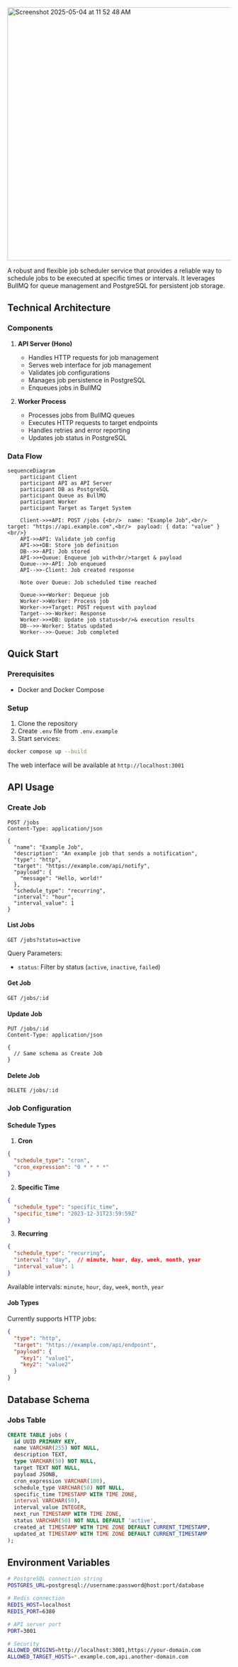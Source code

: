 <img width="571" alt="Screenshot 2025-05-04 at 11 52 48 AM" src="https://github.com/user-attachments/assets/1a0526ab-b030-4637-b768-200f9cb26cbc" />

A robust and flexible job scheduler service that provides a reliable way to schedule jobs to be executed at specific times or intervals. It leverages BullMQ for queue management and PostgreSQL for persistent job storage.

## Technical Architecture

### Components

1. **API Server (Hono)**
   - Handles HTTP requests for job management
   - Serves web interface for job management
   - Validates job configurations
   - Manages job persistence in PostgreSQL
   - Enqueues jobs in BullMQ

2. **Worker Process**
   - Processes jobs from BullMQ queues
   - Executes HTTP requests to target endpoints
   - Handles retries and error reporting
   - Updates job status in PostgreSQL

### Data Flow

```mermaid
sequenceDiagram
    participant Client
    participant API as API Server
    participant DB as PostgreSQL
    participant Queue as BullMQ
    participant Worker
    participant Target as Target System

    Client->>+API: POST /jobs {<br/>  name: "Example Job",<br/>  target: "https://api.example.com",<br/>  payload: { data: "value" }<br/>}
    API->>API: Validate job config
    API->>+DB: Store job definition
    DB-->>-API: Job stored
    API->>+Queue: Enqueue job with<br/>target & payload
    Queue-->>-API: Job enqueued
    API-->>-Client: Job created response

    Note over Queue: Job scheduled time reached

    Queue->>+Worker: Dequeue job
    Worker->>Worker: Process job
    Worker->>+Target: POST request with payload
    Target-->>-Worker: Response
    Worker->>+DB: Update job status<br/>& execution results
    DB-->>-Worker: Status updated
    Worker-->>-Queue: Job completed
```

## Quick Start

### Prerequisites
- Docker and Docker Compose

### Setup
1. Clone the repository
2. Create `.env` file from `.env.example`
3. Start services:
```bash
docker compose up --build
```

The web interface will be available at `http://localhost:3001`

## API Usage

### Create Job
```http
POST /jobs
Content-Type: application/json

{
  "name": "Example Job",
  "description": "An example job that sends a notification",
  "type": "http",
  "target": "https://example.com/api/notify",
  "payload": {
    "message": "Hello, world!"
  },
  "schedule_type": "recurring",
  "interval": "hour",
  "interval_value": 1
}
```

#### List Jobs
```http
GET /jobs?status=active
```
Query Parameters:
- `status`: Filter by status (`active`, `inactive`, `failed`)

#### Get Job
```http
GET /jobs/:id
```

#### Update Job
```http
PUT /jobs/:id
Content-Type: application/json

{
  // Same schema as Create Job
}
```

#### Delete Job
```http
DELETE /jobs/:id
```

### Job Configuration

#### Schedule Types

1. **Cron**
```json
{
  "schedule_type": "cron",
  "cron_expression": "0 * * * *"
}
```

2. **Specific Time**
```json
{
  "schedule_type": "specific_time",
  "specific_time": "2023-12-31T23:59:59Z"
}
```

3. **Recurring**
```json
{
  "schedule_type": "recurring",
  "interval": "day",  // minute, hour, day, week, month, year
  "interval_value": 1
}
```
Available intervals: `minute`, `hour`, `day`, `week`, `month`, `year`

#### Job Types

Currently supports HTTP jobs:
```json
{
  "type": "http",
  "target": "https://example.com/api/endpoint",
  "payload": {
    "key1": "value1",
    "key2": "value2"
  }
}
```

## Database Schema

### Jobs Table
```sql
CREATE TABLE jobs (
  id UUID PRIMARY KEY,
  name VARCHAR(255) NOT NULL,
  description TEXT,
  type VARCHAR(50) NOT NULL,
  target TEXT NOT NULL,
  payload JSONB,
  cron_expression VARCHAR(100),
  schedule_type VARCHAR(50) NOT NULL,
  specific_time TIMESTAMP WITH TIME ZONE,
  interval VARCHAR(50),
  interval_value INTEGER,
  next_run TIMESTAMP WITH TIME ZONE,
  status VARCHAR(50) NOT NULL DEFAULT 'active',
  created_at TIMESTAMP WITH TIME ZONE DEFAULT CURRENT_TIMESTAMP,
  updated_at TIMESTAMP WITH TIME ZONE DEFAULT CURRENT_TIMESTAMP
);
```

## Environment Variables

```bash
# PostgreSQL connection string
POSTGRES_URL=postgresql://username:password@host:port/database

# Redis connection
REDIS_HOST=localhost
REDIS_PORT=6380

# API server port
PORT=3001

# Security
ALLOWED_ORIGINS=http://localhost:3001,https://your-domain.com
ALLOWED_TARGET_HOSTS=*.example.com,api.another-domain.com
```
